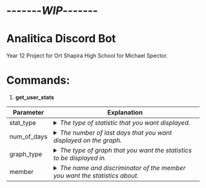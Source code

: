 # -------*WIP*-------

# Analitica Discord Bot
Year 12 Project for Ort Shapira High School for Michael Spector.


# Commands:

1. **get_user_stats**

| Parameter | Explanation |
| --- | ----------- |
| stat_type | <details><summary>*The type of statistic that you want displayed.*</summary> statuses, activities</details> |
| num_of_days | <details><summary>*The number of last days that you want displayed on the graph.*</summary> 1 - 40</details> |
| graph_type | <details><summary>*The type of graph that you want the statistics to be displayed in.*</summary> pie, bar</details> |
| member | <details><summary>*The name and discriminator of the member you want the statistics about.*</summary> **E.g.** HolyRidek#9770 |
